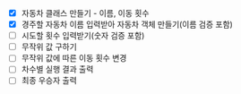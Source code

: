 - [x] 자동차 클래스 만들기 - 이름, 이동 횟수
- [x] 경주할 자동차 이름 입력받아 자동차 객체 만들기(이름 검증 포함)
- [ ] 시도할 횟수 입력받기(숫자 검증 포함)
- [ ] 무작위 값 구하기
- [ ] 무작위 값에 따른 이동 횟수 변경
- [ ] 차수별 실행 결과 출력
- [ ] 최종 우승자 출력